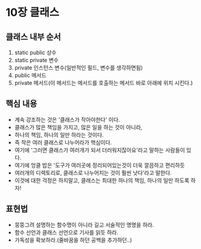 # 10장 클래스

## 클래스 내부 순서
1. static public 상수
2. static private 변수
3. private 인스턴스 변수(일반적인 필드, 변수를 생각하면됨)
4. public 메서드
5. private 메서드(이 메서드는 메서드를 호출하는 메서드 바로 아래에 위치 시킨다.)

## 핵심 내용
* 계속 강조하는 것은 '클래스가 작아야한다' 이다.
* 클래스가 많은 책임을 가지고, 많은 일을 하는 것이 아니라,
* 하나의 책임, 하나의 일만 하라는 것이다.
* 즉 작은 여러 클래스로 나누어라가 핵심이다.
* 여기에 '그러면 클래스가 여러개가 되서 더러워지잖아요'라고 말하는 사람들이 있다.
* 여기에 엉클 밥은 '도구가 여러곳에 정리되어있는것이 더욱 깔끔하고 편리하듯
* 여러개의 디렉토리로, 클래스로 나누어지는 것이 훨씬 낫다'라고 말한다.
* 이것에 대한 걱정은 하지말고, 클래스는 최대한 하나의 책임, 하나의 일만 하도록 하자!

## 표현법
* 뭉뚱그려 설명하는 함수명이 아니라 길고 서술적인 명명을 하라.
* 함수 선언과 클래스 선언으로 기사를 읽듯 하라.
* 가독성을 확보하라.(줄바꿈을 하던 공백을 추가하던..)
